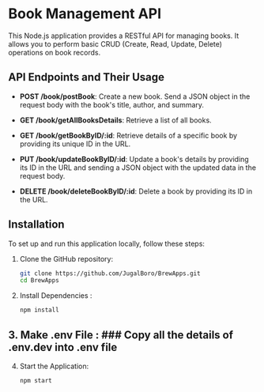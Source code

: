 # Book Management API

This Node.js application provides a RESTful API for managing books. It allows you to perform basic CRUD (Create, Read, Update, Delete) operations on book records.

## API Endpoints and Their Usage

- **POST /book/postBook**: Create a new book. Send a JSON object in the request body with the book's title, author, and summary.

- **GET /book/getAllBooksDetails**: Retrieve a list of all books.

- **GET /book/getBookByID/:id**: Retrieve details of a specific book by providing its unique ID in the URL.

- **PUT /book/updateBookByID/:id**: Update a book's details by providing its ID in the URL and sending a JSON object with the updated data in the request body.

- **DELETE /book/deleteBookByID/:id**: Delete a book by providing its ID in the URL.

## Installation

To set up and run this application locally, follow these steps:

1. Clone the GitHub repository:

   ```sh
   git clone https://github.com/JugalBoro/BrewApps.git
   cd BrewApps

2. Install Dependencies :
    ```sh
    npm install
## 3. Make .env File : ### Copy all the details of .env.dev into .env file
4. Start the Application:
    ```sh
    npm start
